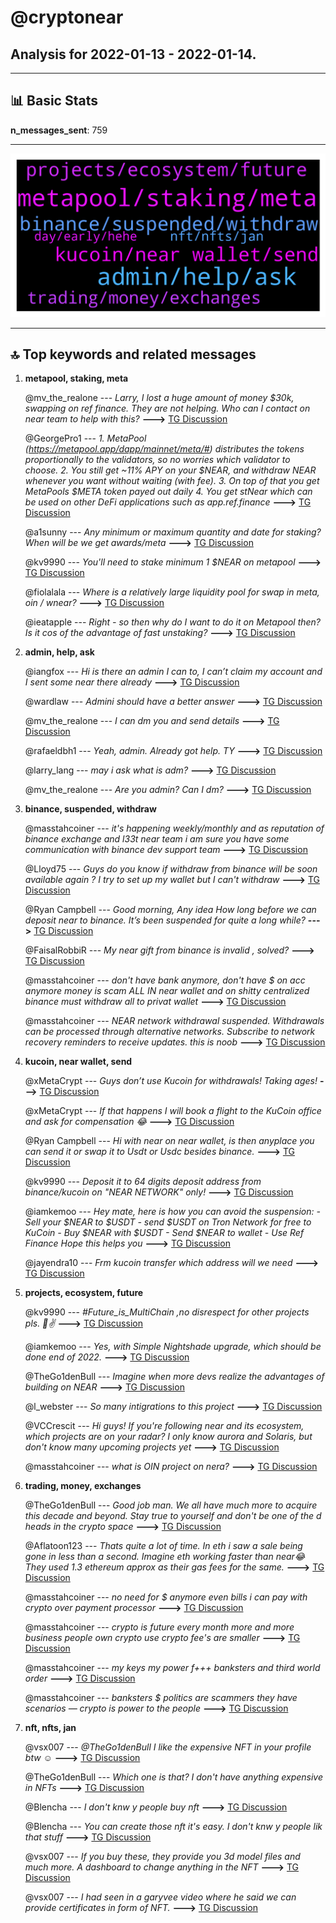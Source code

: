 # **@cryptonear**
 ## Analysis for **2022-01-13** - **2022-01-14**.

---

## 📊 **Basic Stats**

**n_messages_sent**: 759

---
![wordcloud](cryptonear_1Days_wordcloud.png)

---


## 🔝 **Top keywords and related messages**

1. **metapool, staking, meta**

    @mv_the_realone --- *Larry, I lost a huge amount of money $30k, swapping on ref finance. They are not helping. Who can I contact on near team to help with this?* **--->** [TG Discussion](https://t.me/cryptonear/285524)

    @GeorgePro1 --- *1. MetaPool (https://metapool.app/dapp/mainnet/meta/#)  distributes the tokens proportionally to the validators, so no worries which validator to choose. 2. You still get ~11% APY on your $NEAR, and withdraw NEAR whenever you want without waiting (with fee). 3. On top of that you get MetaPools $META token payed out daily 4. You get stNear which can be used on other DeFi applications such as app.ref.finance* **--->** [TG Discussion](https://t.me/cryptonear/284041)

    @a1sunny --- *Any minimum or maximum quantity and date for staking? When will be we get awards/meta* **--->** [TG Discussion](https://t.me/cryptonear/284142)

    @kv9990 --- *You'll need to stake minimum 1 $NEAR on metapool* **--->** [TG Discussion](https://t.me/cryptonear/284151)

    @fiolalala --- *Where is a relatively large liquidity pool for swap in meta, oin / wnear?* **--->** [TG Discussion](https://t.me/cryptonear/285079)

    @ieatapple --- *Right - so then why do I want to do it on Metapool then? Is it cos of the advantage of fast unstaking?* **--->** [TG Discussion](https://t.me/cryptonear/285672)

2. **admin, help, ask**

    @iangfox --- *Hi is there an admin I can to, I can’t claim my account and I sent some near there already* **--->** [TG Discussion](https://t.me/cryptonear/285263)

    @wardlaw --- *Admini should have a better answer* **--->** [TG Discussion](https://t.me/cryptonear/284534)

    @mv_the_realone --- *I can dm you and send details* **--->** [TG Discussion](https://t.me/cryptonear/285543)

    @rafaeldbh1 --- *Yeah, admin. Already got help. TY* **--->** [TG Discussion](https://t.me/cryptonear/284154)

    @larry_lang --- *may i ask what is adm?* **--->** [TG Discussion](https://t.me/cryptonear/284148)

    @mv_the_realone --- *Are you admin? Can I dm?* **--->** [TG Discussion](https://t.me/cryptonear/285529)

3. **binance, suspended, withdraw**

    @masstahcoiner --- *it's happening weekly/monthly  and as reputation of binance exchange and l33t near team  i am sure you have some communication with binance dev support team* **--->** [TG Discussion](https://t.me/cryptonear/284328)

    @Lloyd75 --- *Guys do you know if withdraw from binance will be soon available again ? I try to set up my wallet but I can't withdraw* **--->** [TG Discussion](https://t.me/cryptonear/285520)

    @Ryan Campbell --- *Good morning, Any idea How long before we can deposit near to binance. It’s been suspended for quite a long while?* **--->** [TG Discussion](https://t.me/cryptonear/285160)

    @FaisalRobbiR --- *My near gift from binance is invalid , solved?* **--->** [TG Discussion](https://t.me/cryptonear/283791)

    @masstahcoiner --- *don't have bank anymore, don't have $ on acc anymore  money is scam   ALL IN near wallet and on shitty centralized binance    must withdraw all to privat wallet* **--->** [TG Discussion](https://t.me/cryptonear/284505)

    @masstahcoiner --- *NEAR network withdrawal suspended. Withdrawals can be processed through alternative networks. Subscribe to network recovery reminders to receive updates.    this is noob* **--->** [TG Discussion](https://t.me/cryptonear/284302)

4. **kucoin, near wallet, send**

    @xMetaCrypt --- *Guys don’t use Kucoin for withdrawals! Taking ages!* **--->** [TG Discussion](https://t.me/cryptonear/284581)

    @xMetaCrypt --- *If that happens I will book a flight to the KuCoin office and ask for compensation 😂* **--->** [TG Discussion](https://t.me/cryptonear/284637)

    @Ryan Campbell --- *Hi with near on near wallet, is then anyplace you can send it or swap it to Usdt or Usdc besides binance.* **--->** [TG Discussion](https://t.me/cryptonear/285331)

    @kv9990 --- *Deposit it to 64 digits deposit address from binance/kucoin on "NEAR NETWORK" only!* **--->** [TG Discussion](https://t.me/cryptonear/284980)

    @iamkemoo --- *Hey mate, here is how you can avoid the suspension:  - Sell your $NEAR to $USDT - send $USDT on Tron Network for free to KuCoin - Buy $NEAR with $USDT - Send $NEAR to wallet - Use Ref Finance  Hope this helps you* **--->** [TG Discussion](https://t.me/cryptonear/284315)

    @jayendra10 --- *Frm kucoin transfer which address will we need* **--->** [TG Discussion](https://t.me/cryptonear/285046)

5. **projects, ecosystem, future**

    @kv9990 --- *#Future_is_MultiChain ,no disrespect for other projects pls. 👀✌️* **--->** [TG Discussion](https://t.me/cryptonear/284455)

    @iamkemoo --- *Yes, with Simple Nightshade upgrade, which should be done end of 2022.* **--->** [TG Discussion](https://t.me/cryptonear/285678)

    @TheGo1denBull --- *Imagine when more devs realize the advantages of building on NEAR* **--->** [TG Discussion](https://t.me/cryptonear/283616)

    @l_webster --- *So many intigrations to this project* **--->** [TG Discussion](https://t.me/cryptonear/283984)

    @VCCrescit --- *Hi guys! If you're following near and its ecosystem, which projects are on your radar? I only know aurora and Solaris, but don't know many upcoming projects yet* **--->** [TG Discussion](https://t.me/cryptonear/284108)

    @masstahcoiner --- *what is OIN project on nera?* **--->** [TG Discussion](https://t.me/cryptonear/283963)

6. **trading, money, exchanges**

    @TheGo1denBull --- *Good job man. We all have much more to acquire this decade and beyond. Stay true to yourself and don't be one of the d heads in the crypto space* **--->** [TG Discussion](https://t.me/cryptonear/284653)

    @Aflatoon123 --- *Thats quite a lot of time.  In eth i saw a sale being gone in less than a second. Imagine eth working faster than near😂 They used 1.3 ethereum approx as their gas fees for the same.* **--->** [TG Discussion](https://t.me/cryptonear/285119)

    @masstahcoiner --- *no need for $ anymore   even bills i can pay with crypto  over payment processor* **--->** [TG Discussion](https://t.me/cryptonear/284510)

    @masstahcoiner --- *crypto is future  every month more and more business people own crypto use crypto  fee's are smaller* **--->** [TG Discussion](https://t.me/cryptonear/284512)

    @masstahcoiner --- *my keys my power  f+++ banksters and third world order* **--->** [TG Discussion](https://t.me/cryptonear/284506)

    @masstahcoiner --- *banksters $ politics are scammers they have scenarios — crypto is power to the people* **--->** [TG Discussion](https://t.me/cryptonear/284517)

7. **nft, nfts, jan**

    @vsx007 --- *@TheGo1denBull I like the expensive NFT in your profile btw ☺️* **--->** [TG Discussion](https://t.me/cryptonear/284700)

    @TheGo1denBull --- *Which one is that? I don't have anything expensive in NFTs* **--->** [TG Discussion](https://t.me/cryptonear/284702)

    @Blencha --- *I don't knw y people buy nft* **--->** [TG Discussion](https://t.me/cryptonear/284708)

    @Blencha --- *You can create those nft it's easy. I don't knw y people lik that stuff* **--->** [TG Discussion](https://t.me/cryptonear/284704)

    @vsx007 --- *If you buy these, they provide you 3d model files and much more. A dashboard to change anything in the NFT* **--->** [TG Discussion](https://t.me/cryptonear/284729)

    @vsx007 --- *I had seen in a garyvee video where he said we can provide certificates in form of NFT.* **--->** [TG Discussion](https://t.me/cryptonear/284726)


